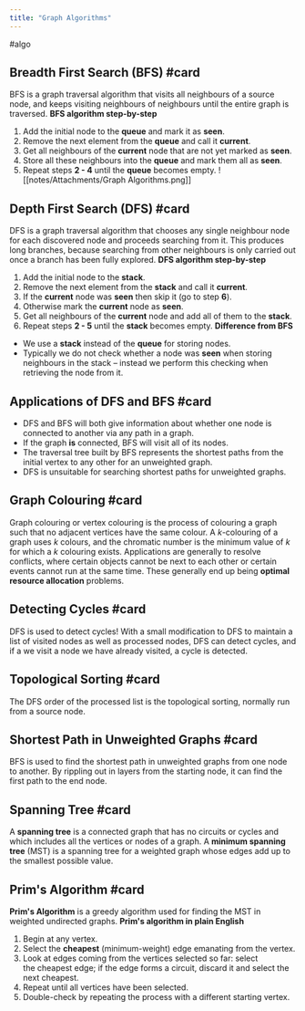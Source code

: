 ```yaml
---
title: "Graph Algorithms"
---
```

#algo 

## Breadth First Search (BFS) #card 
BFS is a graph traversal algorithm that visits all neighbours of a source node, and keeps visiting neighbours of neighbours until the entire graph is traversed.
**BFS algorithm step-by-step**
1.  Add the initial node to the **queue** and mark it as **seen**.
2.  Remove the next element from the **queue** and call it **current**.
3.  Get all neighbours of the **current** node that are not yet marked as **seen**.
4.  Store all these neighbours into the **queue** and mark them all as **seen**.
5.  Repeat steps **2 - 4** until the **queue** becomes empty.
![[notes/Attachments/Graph Algorithms.png]]

## Depth First Search (DFS) #card
DFS is a graph traversal algorithm that chooses any single neighbour node for each discovered node and proceeds searching from it. This produces long branches, because searching from other neighbours is only carried out once a branch has been fully explored.
**DFS algorithm step-by-step**
1.  Add the initial node to the **stack**.
2.  Remove the next element from the **stack** and call it **current**.
3.  If the **current** node was **seen** then skip it (go to step **6**).
4.  Otherwise mark the **current** node as **seen**.
5.  Get all neighbours of the **current** node and add all of them to the **stack**.
6.  Repeat steps **2 - 5** until the **stack** becomes empty.
**Difference from BFS**
-   We use a **stack** instead of the **queue** for storing nodes.
-   Typically we do not check whether a node was **seen** when storing neighbours in the stack – instead we perform this checking when retrieving the node from it.

## Applications of DFS and BFS #card 
-   DFS and BFS will both give information about whether one node is connected to another via any path in a graph.
-   If the graph **is** connected, BFS will visit all of its nodes.
-   The traversal tree built by BFS represents the shortest paths from the initial vertex to any other for an unweighted graph.
-   DFS is unsuitable for searching shortest paths for unweighted graphs.

## Graph Colouring #card 
Graph colouring or vertex colouring is the process of colouring a graph such that no adjacent vertices have the same colour. A $k$-colouring of a graph uses $k$ colours, and the chromatic number is the minimum value of $k$ for which a $k$ colouring exists.
Applications are generally to resolve conflicts, where certain objects cannot be next to each other or certain events cannot run at the same time.
These generally end up being **optimal resource allocation** problems.

## Detecting Cycles #card 
DFS is used to detect cycles! With a small modification to DFS to maintain a list of visited nodes as well as processed nodes, DFS can detect cycles, and if a we visit a node we have already visited, a cycle is detected.

## Topological Sorting #card 
The DFS order of the processed list is the topological sorting, normally run from a source node. 

## Shortest Path in Unweighted Graphs #card 
BFS is used to find the shortest path in unweighted graphs from one node to another. By rippling out in layers from the starting node, it can find the first path to the end node.

## Spanning Tree #card 
A **spanning tree** is a connected graph that has no circuits or cycles and which includes all the vertices or nodes of a graph.
A **minimum spanning tree** (MST) is a spanning tree for a weighted graph whose edges add up to the smallest possible value.

## Prim's Algorithm #card 
**Prim's Algorithm** is a greedy algorithm used for finding the MST in weighted undirected graphs.
**Prim's algorithm in plain English**
1.  Begin at any vertex.
2.  Select the **cheapest** (minimum-weight) edge emanating from the vertex.
3.  Look at edges coming from the vertices selected so far: select the cheapest edge; if the edge forms a circuit, discard it and select the next cheapest.
4.  Repeat until all vertices have been selected.
5.  Double-check by repeating the process with a different starting vertex.